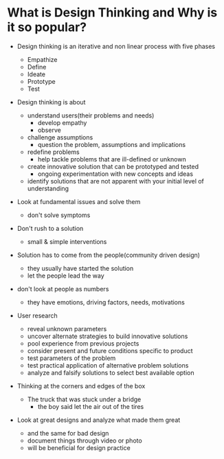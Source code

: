 # What is Design Thinking and Why is it so popular?

- Design thinking is an iterative and non linear process with five phases
  - Empathize
  - Define
  - Ideate
  - Prototype
  - Test

- Design thinking is about
  - understand users(their problems and needs)
    - develop empathy
    - observe
  - challenge assumptions
    - question the problem, assumptions and implications
  - redefine problems
    - help tackle problems that are ill-defined or unknown
  - create innovative solution that can be prototyped and tested
    - ongoing experimentation with new concepts and ideas
  - identify solutions that are not apparent with your initial level of understanding

- Look at fundamental issues and solve them
  - don't solve symptoms
- Don't rush to a solution
  - small & simple interventions
- Solution has to come from the people(community driven design)
  - they usually have started the solution
  - let the people lead the way

- don't look at people as numbers
  - they have emotions, driving factors, needs, motivations

- User research
  - reveal unknown parameters
  - uncover alternate strategies to build innovative solutions
  - pool experience from previous projects
  - consider present and future conditions specific to product
  - test parameters of the problem
  - test practical application of alternative problem solutions
  - analyze and falsify solutions to select best available option

- Thinking at the corners and edges of the box
  - The truck that was stuck under a bridge
    - the boy said let the air out of the tires

- Look at great designs and analyze what made them great
  - and the same for bad design
  - document things through video or photo
  - will be beneficial for design practice
